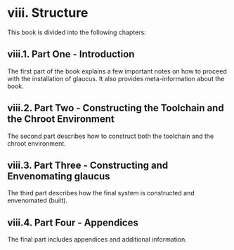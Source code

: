 # viii. Structure
This book is divided into the following chapters:

## viii.1. Part One - Introduction
The first part of the book explains a few important notes on how to proceed with
the installation of glaucus. It also provides meta-information about the book.

## viii.2. Part Two - Constructing the Toolchain and the Chroot Environment
The second part describes how to construct both the toolchain and the chroot
environment.

## viii.3. Part Three - Constructing and Envenomating glaucus
The third part describes how the final system is constructed and envenomated
(built).

## viii.4. Part Four - Appendices
The final part includes appendices and additional information.
